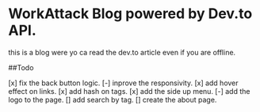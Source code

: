 # WorkAttack Blog powered by Dev.to API.

this is a blog were yo ca read the dev.to article even if you are offline.


##Todo

[x] fix the back button logic.
[-] inprove the responsivity.
[x] add hover effect on links.
[x] add hash on tags.
[x] add the side up menu.
[-] add the logo to the page.
[] add search by tag.
[] create the about page.
